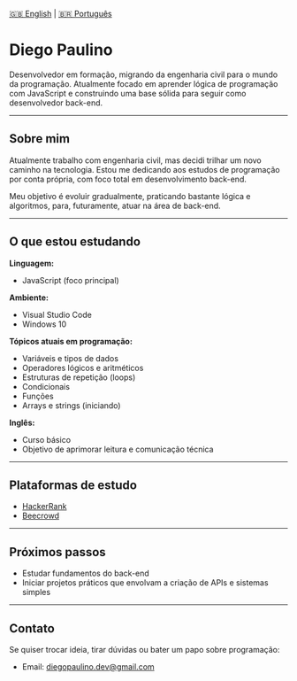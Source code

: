[🇬🇧 English](README.en.md) | [🇧🇷 Português](README.md)

# Diego Paulino

Desenvolvedor em formação, migrando da engenharia civil para o mundo da programação. Atualmente focado em aprender lógica de programação com JavaScript e construindo uma base sólida para seguir como desenvolvedor back-end.

---

## Sobre mim

Atualmente trabalho com engenharia civil, mas decidi trilhar um novo caminho na tecnologia. Estou me dedicando aos estudos de programação por conta própria, com foco total em desenvolvimento back-end.

Meu objetivo é evoluir gradualmente, praticando bastante lógica e algoritmos, para, futuramente, atuar na área de back-end.

---

## O que estou estudando

**Linguagem:**  
- JavaScript (foco principal)

**Ambiente:**  
- Visual Studio Code  
- Windows 10

**Tópicos atuais em programação:**  
- Variáveis e tipos de dados  
- Operadores lógicos e aritméticos  
- Estruturas de repetição (loops)  
- Condicionais  
- Funções  
- Arrays e strings (iniciando)

**Inglês:**  
- Curso básico
- Objetivo de aprimorar leitura e comunicação técnica

---

## Plataformas de estudo

- [HackerRank](https://www.hackerrank.com/)  
- [Beecrowd](https://www.beecrowd.com.br/)

---

## Próximos passos

- Estudar fundamentos do back-end  
- Iniciar projetos práticos que envolvam a criação de APIs e sistemas simples

---

## Contato

Se quiser trocar ideia, tirar dúvidas ou bater um papo sobre programação:

- Email: [diegopaulino.dev@gmail.com](mailto:diegopaulino.dev@gmail.com)
